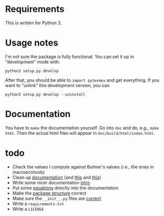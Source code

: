 # Requirements
This is written for Python 3.

# Usage notes
I'm not sure the package is fully functional. You can set it up in "development" mode with:

    python3 setup.py develop

After that, you should be able to `import pytexmex` and get everything. If you want to "unlink"
this development version, you can

    python3 setup.py develop --uninstall

# Documentation
You have to `make` the documentation yourself. Go into `doc` and do, e.g., `make html`. Then the
actual html files will appear in `doc/build/html/index.html`.

# todo
- Check the values I compute against Bulmer's values (i.e., the ones in macroecotools)
- Clean up [documentation](http://www.sphinx-doc.org/en/stable/ext/autodoc.html) (and [this](https://codeandchaos.wordpress.com/2012/07/30/sphinx-autodoc-tutorial-for-dummies/) and [this](http://stackoverflow.com/questions/4616693/automatically-generating-documentation-for-all-python-package-contents))
- Write some nicer documentation [intro](https://wiki.python.org/moin/reStructuredText)
- Put some [equations](http://www.sphinx-doc.org/en/stable/ext/math.html) directly into the documentation
- Make the [package structure](http://docs.python-guide.org/en/latest/writing/structure/) correct
- Make sure the `__init__.py` files are [correct](http://mikegrouchy.com/blog/2012/05/be-pythonic-__init__py.html)
- Write a `requirements.txt`
- Write a `LICENSE`
